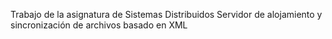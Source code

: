 Trabajo de la asignatura de Sistemas Distribuidos
Servidor de alojamiento y sincronización de archivos basado en XML
